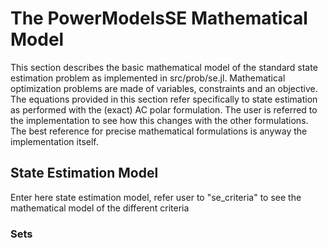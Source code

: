 # The PowerModelsSE Mathematical Model

This section describes the basic mathematical model of the standard state estimation problem as implemented in src/prob/se.jl. Mathematical optimization problems are made of variables, constraints and an objective. The equations provided in this section refer specifically to state estimation as performed with the (exact) AC polar formulation. The user is referred to the implementation to see how this changes with the other formulations. The best reference for precise mathematical formulations is anyway the implementation itself.

## State Estimation Model

Enter here state estimation model, refer user to "se_criteria" to see the mathematical model of the different criteria

### Sets
